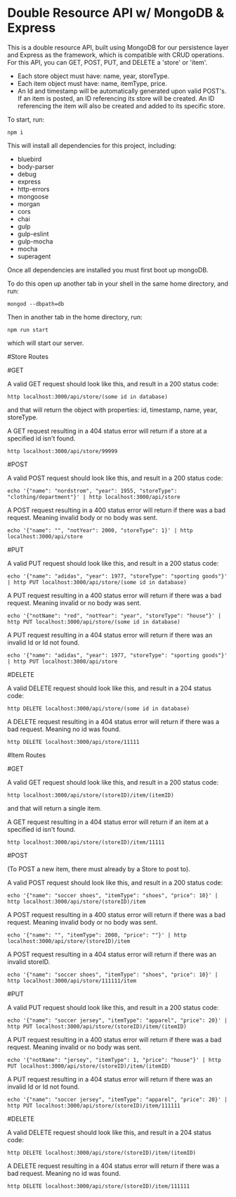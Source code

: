 # Double Resource API w/ MongoDB & Express

This is a double resource API, built using MongoDB for our persistence layer and Express as the framework, which is compatible with CRUD operations. For this API, you can GET, POST, PUT, and DELETE a 'store' or 'item'.

- Each store object must have: name, year, storeType.
- Each item object must have: name, itemType, price.
- An Id and timestamp will be automatically generated upon valid POST's. If an item is posted, an ID referencing its store will be created. An ID referencing the item will also be created and added to its specific store.

To start, run:

```
npm i
```

This will install all dependencies for this project, including:

- bluebird
- body-parser
- debug
- express
- http-errors
- mongoose
- morgan
- cors
- chai
- gulp
- gulp-eslint
- gulp-mocha
- mocha
- superagent

Once all dependencies are installed you must first boot up mongoDB.

To do this open up another tab in your shell in the same home directory, and run:

```
mongod --dbpath=db
```

Then in another tab in the home directory, run:

```
npm run start
```

which will start our server.

#Store Routes

#GET

A valid GET request should look like this, and result in a 200 status code:

```
http localhost:3000/api/store/(some id in database)
```

and that will return the object with properties: id, timestamp, name, year, storeType.

A GET request resulting in a 404 status error will return if a store at a specified id isn't found.

```
http localhost:3000/api/store/99999
```

#POST

A valid POST request should look like this, and result in a 200 status code:

```
echo '{"name": "nordstrom", "year": 1955, "storeType": "clothing/department"}' | http localhost:3000/api/store
```

A POST request resulting in a 400 status error will return if there was a bad request. Meaning invalid body or no body was sent.

```
echo '{"name": "", "notYear": 2000, "storeType": 1}' | http localhost:3000/api/store
```

#PUT

A valid PUT request should look like this, and result in a 200 status code:

```
echo '{"name": "adidas", "year": 1977, "storeType": "sporting goods"}' | http PUT localhost:3000/api/store/(some id in database)
```

A PUT request resulting in a 400 status error will return if there was a bad request. Meaning invalid or no body was sent.

```
echo '{"notName": "red", "notYear": "year", "storeType": "house"}' | http PUT localhost:3000/api/store/(some id in database)
```

A PUT request resulting in a 404 status error will return if there was an invalid Id or Id not found.

```
echo '{"name": "adidas", "year": 1977, "storeType": "sporting goods"}' | http PUT localhost:3000/api/store
```

#DELETE

A valid DELETE request should look like this, and result in a 204 status code:

```
http DELETE localhost:3000/api/store/(some id in database)
```

A DELETE request resulting in a 404 status error will return if there was a bad request. Meaning no id was found.

```
http DELETE localhost:3000/api/store/11111
```

#Item Routes

#GET

A valid GET request should look like this, and result in a 200 status code:

```
http localhost:3000/api/store/(storeID)/item/(itemID)
```

and that will return a single item.

A GET request resulting in a 404 status error will return if an item at a specified id isn't found.

```
http localhost:3000/api/store/(storeID)/item/11111
```

#POST

(To POST a new item, there must already by a Store to post to).

A valid POST request should look like this, and result in a 200 status code:

```
echo '{"name": "soccer shoes", "itemType": "shoes", "price": 10}' | http localhost:3000/api/store/(storeID)/item
```

A POST request resulting in a 400 status error will return if there was a bad request. Meaning invalid body or no body was sent.

```
echo '{"name": "", "itemType": 2000, "price": ""}' | http localhost:3000/api/store/(storeID)/item
```

A POST request resulting in a 404 status error will return if there was an invalid storeID.

```
echo '{"name": "soccer shoes", "itemType": "shoes", "price": 10}' | http localhost:3000/api/store/111111/item
```

#PUT

A valid PUT request should look like this, and result in a 200 status code:

```
echo '{"name": "soccer jersey", "itemType": "apparel", "price": 20}' | http PUT localhost:3000/api/store/(storeID)/item/(itemID)
```

A PUT request resulting in a 400 status error will return if there was a bad request. Meaning invalid or no body was sent.

```
echo '{"notName": "jersey", "itemType": 1, "price": "house"}' | http PUT localhost:3000/api/store/(storeID)/item/(itemID)
```

A PUT request resulting in a 404 status error will return if there was an invalid Id or Id not found.

```
echo '{"name": "soccer jersey", "itemType": "apparel", "price": 20}' | http PUT localhost:3000/api/store/(storeID)/item/111111
```

#DELETE

A valid DELETE request should look like this, and result in a 204 status code:

```
http DELETE localhost:3000/api/store/(storeID)/item/(itemID)
```

A DELETE request resulting in a 404 status error will return if there was a bad request. Meaning no id was found.

```
http DELETE localhost:3000/api/store/(storeID)/item/111111
```
